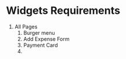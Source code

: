 # Widgets Requirements

1. All Pages
    1. Burger menu
    2. Add Expense Form
    3. Payment Card
    4.
